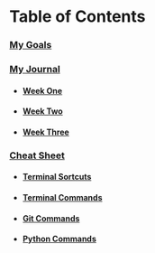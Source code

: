 # Table of Contents

### [My Goals](goals.md)

### [My Journal](journal.md)
* #### [Week One](journal.md#week-one)
* ####    [Week Two](journal.md#week-two)
* ####    [Week Three](journal.md#week-three)

### [Cheat Sheet](Cheat_Sheet/cheat_sheet.md)
* ####    [Terminal Sortcuts](Terminal_Shortcuts.md)
* ####    [Terminal Commands](Terminal_Commands.md)
* ####    [Git Commands](Git_Commands.md)
* ####    [Python Commands](Python_Commands.md)

